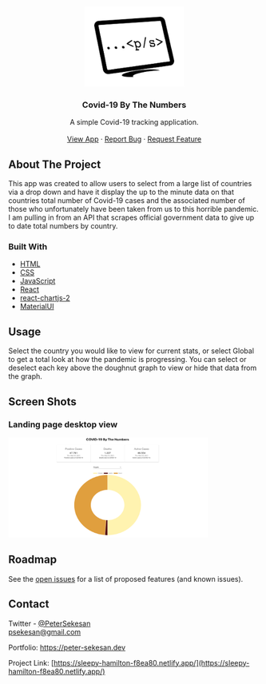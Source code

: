 <!-- PROJECT LOGO -->
<br />
<p align="center">
  <a href="https://peter-sekesan.dev/">
    <img src="./public/Logo-03.png" alt="Logo" width="200" height="160">
  </a>

  <h3 align="center">Covid-19 By The Numbers</h3>

  <p align="center">
    A simple Covid-19 tracking application.
    <br />
    <br />
    <a href="https://sleepy-hamilton-f8ea80.netlify.app/">View App</a>
    ·
    <a href="https://github.com/Pete-Sekesan/covid-19-tracker/issues">Report Bug</a>
    ·
    <a href="https://github.com/Pete-Sekesan/covid-19-tracker/issues">Request Feature</a>
  </p>
</p>

<!-- ABOUT THE PROJECT -->

## About The Project

<!-- <p align="left">
  <a href="https://sleepy-hamilton-f8ea80.netlify.app/">
    <img src="images/logo_transparent_background.png" alt="Logo" width="200" height="100">
  </a> -->

This app was created to allow users to select from a large list of countries via a drop down and have it display the up to the minute data on that countries total number of Covid-19 cases and the associated number of those who unfortunately have been taken from us to this horrible pandemic. I am pulling in from an API that scrapes official government data to give up to date total numbers by country.

### Built With

- [HTML](https://developer.mozilla.org/en-US/docs/Web/HTML)
- [CSS](https://developer.mozilla.org/en-US/docs/Web/CSS)
- [JavaScript](https://www.javascript.com/)
- [React](https://reactjs.org/docs/getting-started.html)
- [react-chartjs-2](https://www.npmjs.com/package/react-chartjs-2)
- [MaterialUI](https://www.npmjs.com/package/react-chartjs-2)

<!-- USAGE EXAMPLES -->

## Usage

Select the country you would like to view for current stats, or select Global to get a total look at how the pandemic is progressing. You can select or deselect each key above the doughnut graph to view or hide that data from the graph.

<!-- ROADMAP -->

<!-- SCREEN SHOTS -->

## Screen Shots

### Landing page desktop view

<img src="./public/app-shot.png" alt="Logo" width="400" height="200">

## Roadmap

See the [open issues](https://github.com/Pete-Sekesan/covid-19-tracker/issues) for a list of proposed features (and known issues).

## Contact

Twitter - [@PeterSekesan](https://twitter.com/PeterSekesan)  
psekesan@gmail.com

Portfolio: https://peter-sekesan.dev

Project Link: [https://sleepy-hamilton-f8ea80.netlify.app/](https://sleepy-hamilton-f8ea80.netlify.app/)
